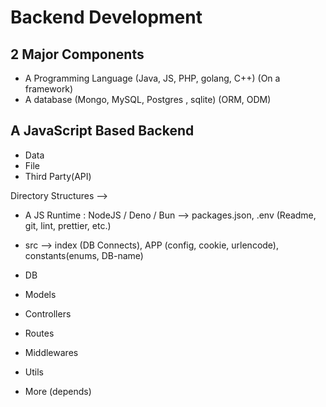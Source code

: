 # Backend Development

## 2 Major Components
- A Programming Language (Java, JS, PHP, golang, C++)  (On a framework)
- A database (Mongo, MySQL, Postgres , sqlite)  (ORM, ODM)

## A JavaScript Based Backend
- Data                    
- File                 
- Third Party(API)


Directory Structures --> 
- A JS Runtime : NodeJS / Deno / Bun    -->
packages.json,   .env    (Readme, git, lint, prettier, etc.)

- src -->
index (DB Connects),  APP  (config, cookie, urlencode),   constants(enums, DB-name)
                         

- DB
- Models
- Controllers
- Routes
- Middlewares
- Utils
- More (depends)